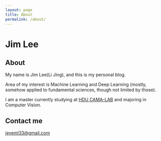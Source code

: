 ```yaml
---
layout: page
title: About
permalink: /about/
---
```


# Jim Lee

## About

My name is Jim Lee(Li Jing), and this is my personal blog.

Area of my interest is  Machine Learning and Deep Learning (mostly, somehow applied to fundamental sciences, though not limited by those).

I am a master currently studying at [HDU CAMA-LAB](http://camalab.hdu.edu.cn/) and majoring in Computer Vision.

## Contact me

[jeyeml33@gmail.com](jeyeml33@gmail.com)

